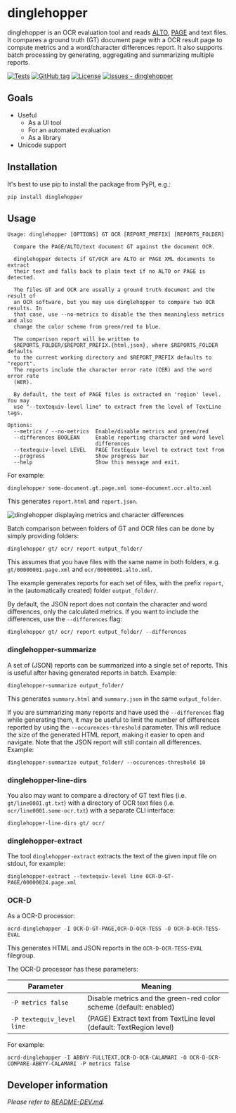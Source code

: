 dinglehopper
============

dinglehopper is an OCR evaluation tool and reads
[ALTO](https://github.com/altoxml),
[PAGE](https://github.com/PRImA-Research-Lab/PAGE-XML) and text files.  It
compares a ground truth (GT) document page with a OCR result page to compute
metrics and a word/character differences report. It also supports batch processing by
generating, aggregating and summarizing multiple reports.

[![Tests](https://github.com/qurator-spk/dinglehopper/actions/workflows/test.yml/badge.svg)](https://github.com/qurator-spk/dinglehopper/actions?query=workflow:"test")
[![GitHub tag](https://img.shields.io/github/tag/qurator-spk/dinglehopper?include_prereleases=&sort=semver&color=blue)](https://github.com/qurator-spk/dinglehopper/releases/)
[![License](https://img.shields.io/badge/License-Apache-blue)](#license)
[![issues - dinglehopper](https://img.shields.io/github/issues/qurator-spk/dinglehopper)](https://github.com/qurator-spk/dinglehopper/issues)

Goals
-----
* Useful
  * As a UI tool
  * For an automated evaluation
  * As a library
* Unicode support

Installation
------------

It's best to use pip to install the package from PyPI, e.g.:
```
pip install dinglehopper
```

Usage
-----
~~~
Usage: dinglehopper [OPTIONS] GT OCR [REPORT_PREFIX] [REPORTS_FOLDER]

  Compare the PAGE/ALTO/text document GT against the document OCR.

  dinglehopper detects if GT/OCR are ALTO or PAGE XML documents to extract
  their text and falls back to plain text if no ALTO or PAGE is detected.

  The files GT and OCR are usually a ground truth document and the result of
  an OCR software, but you may use dinglehopper to compare two OCR results. In
  that case, use --no-metrics to disable the then meaningless metrics and also
  change the color scheme from green/red to blue.

  The comparison report will be written to
  $REPORTS_FOLDER/$REPORT_PREFIX.{html,json}, where $REPORTS_FOLDER defaults
  to the current working directory and $REPORT_PREFIX defaults to "report".
  The reports include the character error rate (CER) and the word error rate
  (WER).

  By default, the text of PAGE files is extracted on 'region' level. You may
  use "--textequiv-level line" to extract from the level of TextLine tags.

Options:
  --metrics / --no-metrics  Enable/disable metrics and green/red
  --differences BOOLEAN     Enable reporting character and word level
                            differences
  --textequiv-level LEVEL   PAGE TextEquiv level to extract text from
  --progress                Show progress bar
  --help                    Show this message and exit.
~~~

For example:
~~~
dinglehopper some-document.gt.page.xml some-document.ocr.alto.xml
~~~
This generates `report.html` and `report.json`.

![dinglehopper displaying metrics and character differences](.screenshots/dinglehopper.png?raw=true)

Batch comparison between folders of GT and OCR files can be done by simply providing
folders:
~~~
dinglehopper gt/ ocr/ report output_folder/
~~~
This assumes that you have files with the same name in both folders, e.g.
`gt/00000001.page.xml` and `ocr/00000001.alto.xml`.

The example generates reports for each set of files, with the prefix `report`, in the
(automatically created) folder `output_folder/`.

By default, the JSON report does not contain the character and word differences, only
the calculated metrics. If you want to include the differences, use the
`--differences` flag:

~~~
dinglehopper gt/ ocr/ report output_folder/ --differences
~~~

### dinglehopper-summarize
A set of (JSON) reports can be summarized into a single set of
reports. This is useful after having generated reports in batch.
Example:
~~~
dinglehopper-summarize output_folder/
~~~
This generates `summary.html` and `summary.json` in the same `output_folder`.

If you are summarizing many reports and have used the `--differences` flag while
generating them, it may be useful to limit the number of differences reported by using
the `--occurences-threshold` parameter. This will reduce the size of the generated HTML
report, making it easier to open and navigate. Note that the JSON report will still
contain all differences. Example:
~~~
dinglehopper-summarize output_folder/ --occurences-threshold 10
~~~

### dinglehopper-line-dirs
You also may want to compare a directory of GT text files (i.e. `gt/line0001.gt.txt`)
with a directory of OCR text files (i.e. `ocr/line0001.some-ocr.txt`) with a separate
CLI interface:

~~~
dinglehopper-line-dirs gt/ ocr/
~~~

### dinglehopper-extract
The tool `dinglehopper-extract` extracts the text of the given input file on
stdout, for example:

~~~
dinglehopper-extract --textequiv-level line OCR-D-GT-PAGE/00000024.page.xml
~~~

### OCR-D
As a OCR-D processor:
~~~
ocrd-dinglehopper -I OCR-D-GT-PAGE,OCR-D-OCR-TESS -O OCR-D-OCR-TESS-EVAL
~~~
This generates HTML and JSON reports in the `OCR-D-OCR-TESS-EVAL` filegroup.

The OCR-D processor has these parameters:

| Parameter                 | Meaning                                                             |
| ------------------------- | ------------------------------------------------------------------- |
| `-P metrics false`        | Disable metrics and the green-red color scheme (default: enabled)   |
| `-P textequiv_level line` | (PAGE) Extract text from TextLine level (default: TextRegion level) |

For example:
~~~
ocrd-dinglehopper -I ABBYY-FULLTEXT,OCR-D-OCR-CALAMARI -O OCR-D-OCR-COMPARE-ABBYY-CALAMARI -P metrics false
~~~

Developer information
---------------------
*Please refer to [README-DEV.md](README-DEV.md).*
